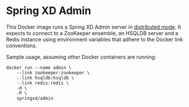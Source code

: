# Spring XD Admin
This Docker image runs a Spring XD Admin server in [distributed mode](http://docs.spring.io/spring-xd/docs/1.0.0.BUILD-SNAPSHOT/reference/html/#running-distributed-mode). It expects
to connect to a ZooKeeper ensemble, an HSQLDB server and a Redis instance using
environment variables that adhere to the Docker link conventions.



Sample usage, assuming other Docker containers are running:

	docker run --name admin \
	    --link zookeeper:zookeeper \
	    --link hsqldb:hsqldb \
	    --link redis:redis \
	    -d \
	    -P \
	    springxd/admin
